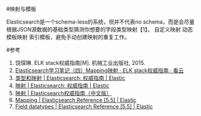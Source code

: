 #映射与模板

Elasticsearch是一个schema-less的系统，但并不代表no schema，而是会尽量根据JSON源数据的基础类型猜测你想要的字段类型映射【1】。
自定义映射
动态模板映射
索引模板，避免手动创建映射的重复工作。

#参考
1. 饶琛琳. ELK stack权威指南[M]. 机械工业出版社, 2015.
2. [Elasticsearch学习笔记（四）Mapping映射 · ELK stack权威指南 · 看云 ](https://www.kancloud.cn/digest/elkstack/125564)
3. [类型和映射 | Elasticsearch: 权威指南 | Elastic ](https://www.elastic.co/guide/cn/elasticsearch/guide/current/mapping.html)
4. [映射 | Elasticsearch: 权威指南 | Elastic ](https://www.elastic.co/guide/cn/elasticsearch/guide/current/mapping-intro.html)
5. [映射 | Elasticsearch权威指南（中文版） ](https://es.xiaoleilu.com/052_Mapping_Analysis/45_Mapping.html)
6. [Mapping | Elasticsearch Reference [5.5] | Elastic ](https://www.elastic.co/guide/en/elasticsearch/reference/current/mapping.html)
7. [Field datatypes | Elasticsearch Reference [5.5] | Elastic ](https://www.elastic.co/guide/en/elasticsearch/reference/current/mapping-types.html)